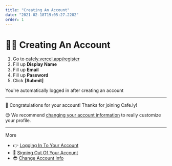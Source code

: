 ```yaml
---
title: "Creating An Account"
date: "2021-02-18T19:05:27.2282"
order: 1
---
```


# 🐱‍🚀 Creating An Account

1. Go to [cafely.vercel.app/register](cafely.vercel.app/register)
2. Fill up **Display Name**
3. Fill up **Email**
4. Fill up **Password**
5. Click **[Submit]**

You're automatically logged in after creating an account

---

🎉 Congratulations for your account! Thanks for joining Cafe.ly!

😊 We recommend [changing your account information](/manual/ChangeAccountInfo) to really customize your profile.

---

More

- 👉 [Logging In To Your Account](/manual/LoggingIn)
- 🚪 [Signing Out Of Your Account](/SigningOut)
- 😎 [Change Account Info](/ChangeAccountInfo)
